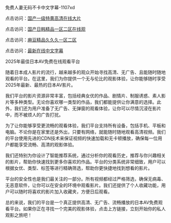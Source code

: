 免费人妻无码不卡中文字幕-1107xd

点击访问：<a href="https://heiliaowzu4ur.pages.dev/">国产一级特黄高清在线大片</a>

点击访问：<a href="https://heiliaoow5kzm.pages.dev/">国产日韩精品一区二区在线观</a>

点击访问：<a href="https://heiliaoxwd5i8.pages.dev/">麻豆精品久久久一区二区</a>

点击访问：<a href="https://heiliao2dmwwy.pages.dev/">最新在线中文字幕</a>

2025年最佳日本AV免费在线观看平台

随着日本成人影片的流行，越来越多的观众开始寻找高清、无广告、且能随时随地观看的平台。在这里，我们为你提供一个无与伦比的观影体验，让你能够随时享受2025年最新、最热的日本AV影片。

我们平台的影片资源非常丰富，包括经典女优的作品、剧情片、制服诱惑、素人影片等多种类型。无论你喜欢哪一类型的作品，我们都能提供让你满意的选择。此外，我们还为用户准备了无广告、无弹窗的观看体验，让你可以尽情沉浸在影片中，而不被烦人的广告打扰。

为了让你能够享受更流畅的观看体验，我们平台支持所有设备，包括手机、平板和电脑。不论你是在家里还是外出，只要有网络，就能随时随地观看高清视频。我们的平台使用先进的CDN技术来保证视频的快速加载和无卡顿播放，确保每一位用户都能享受流畅、高清的观影体验。

我们还特别为你设计了智能推荐系统，通过分析你的观看历史，推荐与你兴趣相关的影片，帮助你快速找到更多你喜欢的作品。平台的分类系统非常细致，用户可以根据女优、类型、标签等进行精确筛选，帮助你更快捷地找到想看的影片。

平台的安全性也是我们最关注的一部分。所有视频都经过严格筛选，确保无病毒、无恶意软件，让你可以在安全的环境中观看影片。我们还提供了个人收藏功能，用户可以随时将喜欢的影片加入收藏夹，方便日后观看。

总的来说，我们的平台是一个真正提供高清、无广告、流畅播放的日本AV免费观看平台。如果你正在寻找一个完美的观影体验，点击上方链接，立刻开始你的私人观影之旅吧！

<span style="display:none;">[Canonical link](https://github.com/riben166/riben167 )</span>
